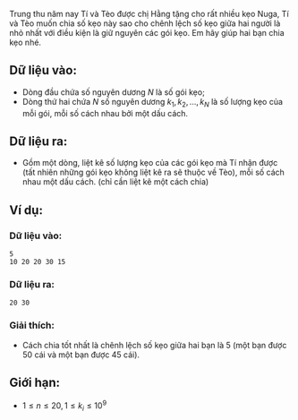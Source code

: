 Trung thu năm nay Tí và Tèo được chị Hằng tặng cho rất nhiều kẹo Nuga, Tí và Tèo muốn chia số kẹo này sao cho chênh lệch số kẹo giữa hai người là nhỏ nhất với điều kiện là giữ nguyên các gói kẹo. Em hãy giúp hai bạn chia kẹo nhé.

## Dữ liệu vào:
- Dòng đầu chứa số nguyên dương $N$ là số gói kẹo;
- Dòng thứ hai chứa $N$ số nguyên dương $k_1, k_2, …, k_N$ là số lượng kẹo của mỗi gói, mỗi số cách nhau bởi một dấu cách.

## Dữ liệu ra:
- Gồm một dòng, liệt kê số lượng kẹo của các gói kẹo mà Tí nhận được (tất nhiên những gói kẹo không liệt kê ra sẽ thuộc về Tèo), mỗi số cách nhau một dấu cách. (chỉ cần liệt kê một cách chia)

## Ví dụ:
### Dữ liệu vào:
```
5
10 20 20 30 15
```

### Dữ liệu ra:
```
20 30
```

### Giải thích:
- Cách chia tốt nhất là chênh lệch số kẹo giữa hai bạn là $5$ (một bạn được $50$ cái và một bạn được $45$ cái).

## Giới hạn:
- $1 ≤ n ≤ 20, 1 ≤ k_i ≤ 10^9$